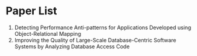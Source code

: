 # Paper List
1. Detecting Performance Anti-patterns for Applications Developed using Object-Relational Mapping
2. Improving the Quality of Large-Scale Database-Centric Software Systems by Analyzing Database Access Code